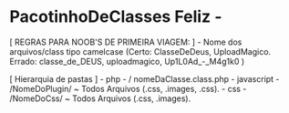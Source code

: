 # PacotinhoDeClasses Feliz *-*

[ REGRAS PARA NOOB'S DE PRIMEIRA VIAGEM: ]
	- Nome dos arquivos/class tipo camelcase (Certo: ClasseDeDeus, UploadMagico. Errado: classe_de_DEUS, uploadmagico, Up1L0Ad_-_M4g1k0 )
	
[ Hierarquia de pastas ]
	- php
		- / nomeDaClasse.class.php
	- javascript
		- /NomeDoPlugin/ ~ Todos Arquivos (.css, .images, .css).
	- css
		- /NomeDoCss/ ~ Todos Arquivos (.css, .images).
